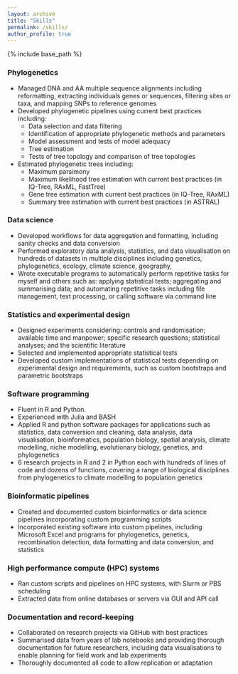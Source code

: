 ```yaml
---
layout: archive
title: "Skills"
permalink: /skills/
author_profile: true
---
```


{% include base_path %}

### Phylogenetics

* Managed DNA and AA multiple sequence alignments including reformatting, 
extracting individuals genes or sequences, filtering sites or taxa, and mapping 
SNPs to reference genomes
* Developed phylogenetic pipelines using current best practices including:
    * Data selection and data filtering
    * Identification of appropriate phylogenetic methods and parameters
    * Model assessment and tests of model adequacy
    * Tree estimation
    * Tests of tree topology and comparison of tree topologies
* Estimated phylogenetic trees including:
    * Maximum parsimony
    * Maximum likelihood tree estimation with current best practices (in 
    IQ-Tree, RAxML, FastTree)
    * Gene tree estimation with current best practices (in IQ-Tree, RAxML)
    * Summary tree estimation with current best practices (in ASTRAL)

### Data science

* Developed workflows for data aggregation and formatting, including sanity 
checks and data conversion
* Performed exploratory data analysis, statistics, and data visualisation on 
hundreds of datasets in multiple disciplines including genetics, phylogenetics, 
ecology, climate science, geography, 
* Wrote executable programs to automatically perform repetitive tasks for 
myself and others such as: applying statistical tests; aggregating and 
summarising data; and automating repetitive tasks including file management, 
text processing, or calling software via command line

### Statistics and experimental design

* Designed experiments considering: controls and randomisation; available time 
and manpower; specific research questions; statistical analyses; and the 
scientific literature
* Selected and implemented appropriate statistical tests 
* Developed custom implementations of statistical tests depending on 
experimental design and requirements, such as custom bootstraps and parametric 
bootstraps

### Software programming

* Fluent in R and Python. 
* Experienced with Julia and BASH
* Applied R and python software packages for applications such as statistics, 
data conversion and cleaning, data analysis, data visualisation, bioinformatics, 
population biology, spatial analysis, climate modelling, niche modelling, 
evolutionary biology, genetics, and phylogenetics
* 6 research projects in R and 2 in Python each with hundreds of lines of code 
and dozens of functions, covering a range of biological disciplines from 
phylogenetics to climate modelling to population genetics

### Bioinformatic pipelines

* Created and documented custom bioinformatics or data science pipelines 
incorporating custom programming scripts
* Incorporated existing software into custom pipelines, including Microsoft 
Excel and programs for phylogenetics, genetics, recombination detection, data 
formatting and data conversion, and statistics

### High performance compute (HPC) systems

* Ran custom scripts and pipelines on HPC systems, with Slurm or PBS scheduling
* Extracted data from online databases or servers via GUI and API call

### Documentation and record-keeping

* Collaborated on research projects via GitHub with best practices
* Summarised data from years of lab notebooks and providing thorough 
documentation for future researchers, including data visualisations to enable 
planning for field work and lab experiments
* Thoroughly documented all code to allow replication or adaptation

